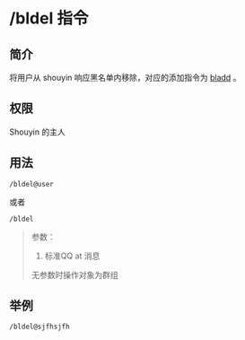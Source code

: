 # /bldel 指令

## 简介

将用户从 shouyin 响应黑名单内移除，对应的添加指令为  [bladd](./commands/bladd.md) 。

## 权限

Shouyin 的主人

## 用法

```QQ_message
/bldel@user
```

或者

```QQ_message
/bldel
```

> 参数：
>
> 1. 标准QQ at 消息
>
> 无参数时操作对象为群组

## 举例

```QQ_message
/bldel@sjfhsjfh
```
